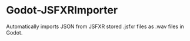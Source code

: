 # Godot-JSFXRImporter
Automatically imports JSON from JSFXR stored .jsfxr files as .wav files in Godot.
